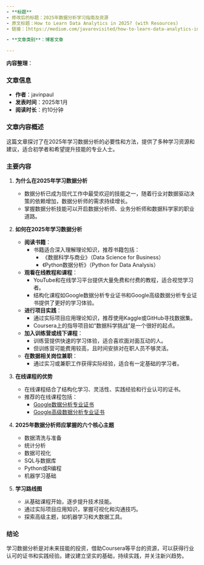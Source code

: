 ```yaml
---
- **标题** 
- 修改后的标题：2025年数据分析学习指南及资源
- 原文标题：How to Learn Data Analytics in 2025? (with Resources)
- 链接：[https://medium.com/javarevisited/how-to-learn-data-analytics-in-2025-with-resources-d5814c051867](https://medium.com/javarevisited/how-to-learn-data-analytics-in-2025-with-resources-d5814c051867)

- **文章类别**：博客文章

---
```

**内容整理**：

### 文章信息
- **作者**：javinpaul
- **发表时间**：2025年1月
- **阅读时长**：约10分钟

### 文章内容概述
这篇文章探讨了在2025年学习数据分析的必要性和方法，提供了多种学习资源和建议，适合初学者和希望提升技能的专业人士。

### 主要内容
1. **为什么在2025年学习数据分析**
   - 数据分析已成为现代工作中最受欢迎的技能之一，随着行业对数据驱动决策的依赖增加，数据分析师的需求持续增长。
   - 掌握数据分析技能可以开启数据分析师、业务分析师和数据科学家的职业道路。

2. **如何在2025年学习数据分析**
   - **阅读书籍**：
     - 书籍适合深入理解理论知识，推荐书籍包括：
       - 《数据科学与商业》（Data Science for Business）
       - 《Python数据分析》（Python for Data Analysis）
   - **观看在线教程和课程**：
     - YouTube和在线学习平台提供大量免费和付费的教程，适合视觉学习者。
     - 结构化课程如Google数据分析专业证书和Google高级数据分析专业证书提供了更好的学习体验。
   - **进行项目实践**：
     - 通过实际项目应用理论知识，推荐使用Kaggle或GitHub寻找数据集。
     - Coursera上的指导项目如“数据科学挑战”是一个很好的起点。
   - **加入训练营或线下课程**：
     - 训练营提供快速的学习体验，适合喜欢面对面互动的人。
     - 但训练营可能费用较高，且时间安排对在职人员不够灵活。
   - **在数据相关岗位兼职**：
     - 通过实习或兼职工作获得实际经验，适合有一定基础的学习者。

3. **在线课程的优势**
   - 在线课程结合了结构化学习、灵活性、实践经验和行业认可的证书。
   - 推荐的在线课程包括：
     - [Google数据分析专业证书](https://coursera.pxf.io/c/3294490/1164545/14726?u=https%3A%2F%2Fwww.coursera.org%2Fprofessional-certificates%2Fgoogle-data-analytics)
     - [Google高级数据分析专业证书](https://coursera.pxf.io/c/3294490/1164545/14726?u=https%3A%2F%2Fwww.coursera.org%2Fprofessional-certificates%2Fgoogle-advanced-data-analytics)

4. **2025年数据分析师应掌握的六个核心主题**
   - 数据清洗与准备
   - 统计分析
   - 数据可视化
   - SQL与数据库
   - Python或R编程
   - 机器学习基础

5. **学习路线图**
   - 从基础课程开始，逐步提升技术技能。
   - 通过实际项目应用知识，掌握可视化和沟通技巧。
   - 探索高级主题，如机器学习和大数据工具。

### 结论
学习数据分析是对未来技能的投资，借助Coursera等平台的资源，可以获得行业认可的证书和实践经验。建议建立坚实的基础，持续实践，并关注新兴趋势。